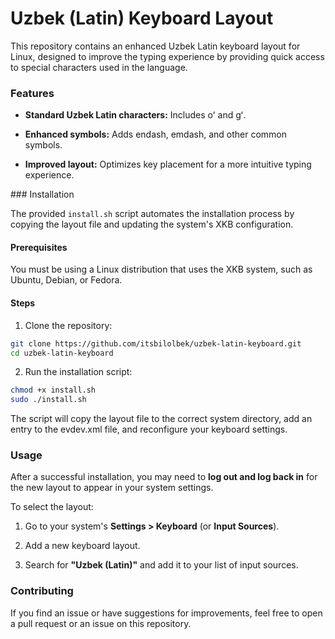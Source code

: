 # Uzbek (Latin) Keyboard Layout

This repository contains an enhanced Uzbek Latin keyboard layout for Linux, designed to improve the typing experience by providing quick access to special characters used in the language.

### Features

- **Standard Uzbek Latin characters:** Includes oʻ and gʻ.

- **Enhanced symbols:** Adds endash, emdash, and other common symbols.

- **Improved layout:** Optimizes key placement for a more intuitive typing experience.

### Installation

The provided `install.sh` script automates the installation process by copying the layout file and updating the system's XKB configuration.

#### Prerequisites

You must be using a Linux distribution that uses the XKB system, such as Ubuntu, Debian, or Fedora.

#### Steps

1. Clone the repository:

```bash
git clone https://github.com/itsbilolbek/uzbek-latin-keyboard.git
cd uzbek-latin-keyboard
```

2. Run the installation script:

```bash
chmod +x install.sh
sudo ./install.sh
```

The script will copy the layout file to the correct system directory, add an entry to the evdev.xml file, and reconfigure your keyboard settings.

### Usage

After a successful installation, you may need to **log out and log back in** for the new layout to appear in your system settings.

To select the layout:

1. Go to your system's **Settings > Keyboard** (or **Input Sources**).

2. Add a new keyboard layout.

3. Search for **"Uzbek (Latin)"** and add it to your list of input sources.

### Contributing

If you find an issue or have suggestions for improvements, feel free to open a pull request or an issue on this repository.